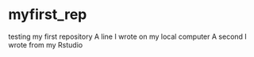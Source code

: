 # myfirst_rep
testing my first repository
A line I wrote on my local computer
A second I wrote from my Rstudio
